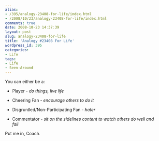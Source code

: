 ```yaml
---
alias:
- /395/analogy-23408-for-life/index.html
- /2008/10/23/analogy-23408-for-life/index.html
comments: true
date: 2008-10-23 14:37:39
layout: post
slug: analogy-23408-for-life
title: 'Analogy #23408 For Life'
wordpress_id: 395
categories:
- Life
tags:
- Life
- Seen-Around
---
```


You can either be a:




  * Player - _do things, live life_


  * Cheering Fan - _encourage others to do it_


  * Disgruntled/Non-Participating Fan - _hater_


  * Commentator - _sit on the sidelines content to watch others do well and fail_



Put me in, Coach.
